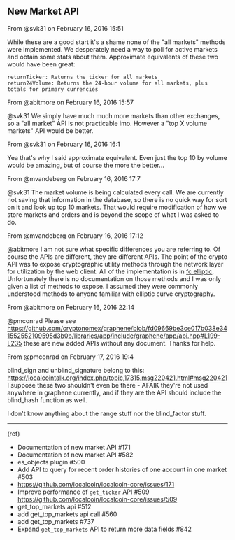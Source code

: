 ## New Market API


From @svk31 on February 16, 2016 15:51

While these are a good start it's a shame none of the "all markets" methods were implemented. We desperately need a way to poll for active markets and obtain some stats about them. Approximate equivalents of these two would have been great:

	returnTicker: Returns the ticker for all markets
	return24Volume: Returns the 24-hour volume for all markets, plus totals for primary currencies


From @abitmore on February 16, 2016 15:57

@svk31 We simply have much much more markets than other exchanges, so a "all market" API is not practicable imo. However a "top X volume markets" API would be better.

From @svk31 on February 16, 2016 16:1

Yea that's why I said approximate equivalent. Even just the top 10 by volume would be amazing, but of course the more the better...


From @mvandeberg on February 16, 2016 17:7

@svk31 The market volume is being calculated every call. We are currently not saving that information in the database, so there is no quick way for sort on it and look up top 10 markets. That would require modification of how we store markets and orders and is beyond the scope of what I was asked to do.


From @mvandeberg on February 16, 2016 17:12

@abitmore I am not sure what specific differences you are referring to. Of course the APIs are different, they are different APIs. The point of the crypto API was to expose cryptographic utility methods through the network layer for utilization by the web client. All of the implementation is in [fc elliptic](https://github.com/cryptonomex/fc/blob/8eec508b8cd418f0719a58f10a11d7850e87b992/include/fc/crypto/elliptic.hpp). Unfortunately there is no documentation on those methods and I was only given a list of methods to expose. I assumed they were commonly understood methods to anyone familiar with elliptic curve cryptography.


From @abitmore on February 16, 2016 22:14

@pmconrad Please see https://github.com/cryptonomex/graphene/blob/fd09669be3ce017b038e341552552109595d3b0b/libraries/app/include/graphene/app/api.hpp#L199-L235 these are new added APIs without any document. Thanks for help.


From @pmconrad on February 17, 2016 19:4

blind_sign and unblind_signature belong to this: https://localcointalk.org/index.php/topic,17315.msg220421.html#msg220421
I suppose these two shouldn't even be there - AFAIK they're not used anywhere in graphene currently, and if they are the API should include the blind_hash function as well.

I don't know anything about the range stuff nor the blind_factor stuff.


***

(ref)
- Documentation of new market API #171
- Documentation of new market API #582
- es_objects plugin #500
- Add API to query for recent order histories of one account in one market #503
- https://github.com/localcoin/localcoin-core/issues/171
- Improve performance of `get_ticker` API #509 https://github.com/localcoin/localcoin-core/issues/509
- get_top_markets api #512
- add get_top_markets api call #560
- add get_top_markets #737
- Expand `get_top_markets` API to return more data fields #842





